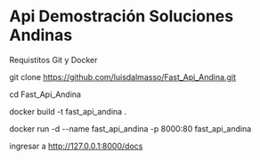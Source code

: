# Api Demostración Soluciones Andinas

Requistitos Git y Docker

git clone https://github.com/luisdalmasso/Fast_Api_Andina.git

cd Fast_Api_Andina

docker build -t fast_api_andina .

docker run -d --name fast_api_andina -p 8000:80 fast_api_andina

ingresar a http://127.0.0.1:8000/docs
